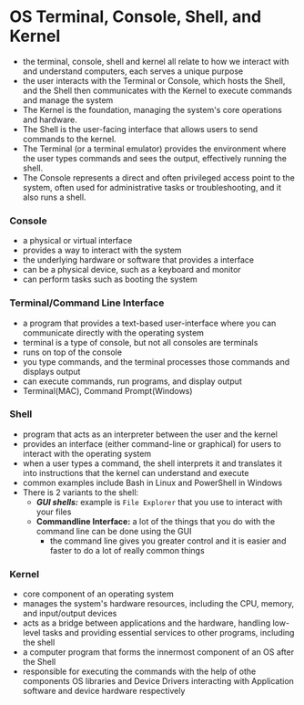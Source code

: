 #  OS Terminal, Console, Shell, and Kernel
- the terminal, console, shell and kernel all relate to how we interact with and understand computers, each serves a unique purpose
- the user interacts with the Terminal or Console, which hosts the Shell, and the Shell then communicates with the Kernel to execute commands and manage the system
- The Kernel is the foundation, managing the system's core operations and hardware.
- The Shell is the user-facing interface that allows users to send commands to the kernel.
- The Terminal (or a terminal emulator) provides the environment where the user types commands and sees the output, effectively running the shell.
- The Console represents a direct and often privileged access point to the system, often used for administrative tasks or troubleshooting, and it also runs a shell.

### Console
- a physical or virtual interface 
- provides a way to interact with the system
- the underlying hardware or software that provides a interface 
- can be a physical device, such as a keyboard and monitor
- can perform tasks such as booting the system

### Terminal/Command Line Interface
- a program that provides a text-based user-interface where you can communicate directly with the operating system
- terminal is a type of console, but not all consoles are terminals
- runs on top of the console
- you type commands, and the terminal processes those commands and displays output
- can execute commands, run programs, and display output
- Terminal(MAC), Command Prompt(Windows)

### Shell
- program that acts as an interpreter between the user and the kernel
- provides an interface (either command-line or graphical) for users to interact with the operating system
- when a user types a command, the shell interprets it and translates it into instructions that the kernel can understand and execute
- common examples include Bash in Linux and PowerShell in Windows
- There is 2 variants to the shell:
    - ***GUI shells:*** example is `File Explorer` that you use to interact with your files
    - **Commandline Interface:** a lot of the things that you do with the command line can be done using the GUI
        - the command line gives you greater control and it is easier and faster to do a lot of really common things

### Kernel
- core component of an operating system
- manages the system's hardware resources, including the CPU, memory, and input/output devices
- acts as a bridge between applications and the hardware, handling low-level tasks and providing essential services to other programs, including the shell
- a computer program that forms the innermost component of an OS after the Shell
- responsible for executing the commands with the help of othe components OS libraries and Device Drivers interacting with Application software and device hardware respectively




